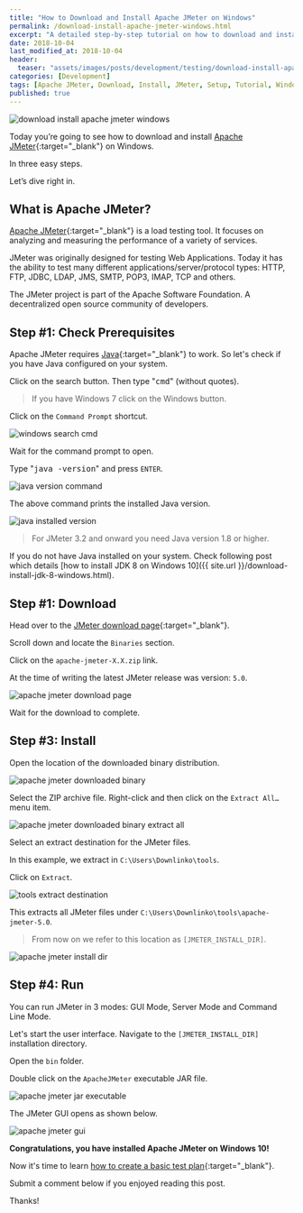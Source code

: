 ```yaml
---
title: "How to Download and Install Apache JMeter on Windows"
permalink: /download-install-apache-jmeter-windows.html
excerpt: "A detailed step-by-step tutorial on how to download and install Apache JMeter on Windows 10."
date: 2018-10-04
last_modified_at: 2018-10-04
header:
  teaser: "assets/images/posts/development/testing/download-install-apache-jmeter-windows.png"
categories: [Development]
tags: [Apache JMeter, Download, Install, JMeter, Setup, Tutorial, Windows]
published: true
---
```


<img src="{{ site.url }}/assets/images/posts/development/testing/download-install-apache-jmeter-windows.png" alt="download install apache jmeter windows" class="align-right title-image">

Today you’re going to see how to download and install [Apache JMeter](http://jmeter.apache.org/){:target="_blank"} on Windows.

In three easy steps.

Let’s dive right in.

## What is Apache JMeter?

[Apache JMeter](https://en.wikipedia.org/wiki/Apache_JMeter){:target="_blank"} is a load testing tool. It focuses on analyzing and measuring the performance of a variety of services.

JMeter was originally designed for testing Web Applications. Today it has the ability to test many different applications/server/protocol types: HTTP, FTP, JDBC, LDAP, JMS, SMTP, POP3, IMAP, TCP and others.

The JMeter project is part of the Apache Software Foundation. A decentralized open source community of developers.

## Step #1: Check Prerequisites

Apache JMeter requires [Java](http://www.oracle.com/technetwork/java/javase/downloads/index.html){:target="_blank"} to work. So let's check if you have Java configured on your system.

Click on the search button. Then type "<kbd>cmd</kbd>" (without quotes).

> If you have Windows 7 click on the Windows button.

Click on the `Command Prompt` shortcut.

<img src="{{ site.url }}/assets/images/posts/development/windows-search-cmd.png" alt="windows search cmd">

Wait for the command prompt to open.

Type "<kbd>java -version</kbd>" and press `ENTER`.

<img src="{{ site.url }}/assets/images/posts/development/java-version-command.png" alt="java version command">

The above command prints the installed Java version.

<img src="{{ site.url }}/assets/images/posts/development/java-installed-version.png" alt="java installed version">

> For JMeter 3.2 and onward you need Java version 1.8 or higher.

If you do not have Java installed on your system. Check following post which details [how to install JDK 8 on Windows 10]({{ site.url }}/download-install-jdk-8-windows.html).

## Step #1: Download

Head over to the [JMeter download page](http://jmeter.apache.org/download_jmeter.cgi){:target="_blank"}.

Scroll down and locate the `Binaries` section.

Click on the `apache-jmeter-X.X.zip` link.

At the time of writing the latest JMeter release was version: `5.0`.

<img src="{{ site.url }}/assets/images/posts/development/testing/apache-jmeter-download-page.png" alt="apache jmeter download page">

Wait for the download to complete.

## Step #3: Install

Open the location of the downloaded binary distribution.

<img src="{{ site.url }}/assets/images/posts/development/testing/apache-jmeter-downloaded-binary.png" alt="apache jmeter downloaded binary">

Select the ZIP archive file. Right-click and then click on the `Extract All…` menu item.

<img src="{{ site.url }}/assets/images/posts/development/testing/apache-jmeter-downloaded-binary-extract-all.png" alt="apache jmeter downloaded binary extract all">

Select an extract destination for the JMeter files.

In this example, we extract in `C:\Users\Downlinko\tools`.

Click on `Extract`.

<img src="{{ site.url }}/assets/images/posts/development/tools-extract-destination.png" alt="tools extract destination">

This extracts all JMeter files under `C:\Users\Downlinko\tools\apache-jmeter-5.0`.

> From now on we refer to this location as `[JMETER_INSTALL_DIR]`.

<img src="{{ site.url }}/assets/images/posts/development/testing/apache-jmeter-install-dir.png" alt="apache jmeter install dir">

## Step #4: Run

You can run JMeter in 3 modes: GUI Mode, Server Mode and Command Line Mode.

Let's start the user interface. Navigate to the `[JMETER_INSTALL_DIR]` installation directory.

Open the `bin` folder.

Double click on the `ApacheJMeter` executable JAR file.

<img src="{{ site.url }}/assets/images/posts/development/testing/apache-jmeter-jar-executable.png" alt="apache jmeter jar executable">

The JMeter GUI opens as shown below.

<img src="{{ site.url }}/assets/images/posts/development/testing/apache-jmeter-gui.png" alt="apache jmeter gui">

**Congratulations, you have installed Apache JMeter on Windows 10!**

Now it's time to learn [how to create a basic test plan](https://jmeter.apache.org/usermanual/build-web-test-plan.html){:target="_blank"}.

Submit a comment below if you enjoyed reading this post.

Thanks!
